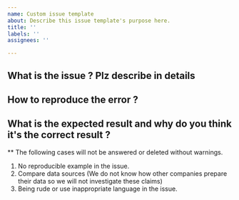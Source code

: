 ```yaml
---
name: Custom issue template
about: Describe this issue template's purpose here.
title: ''
labels: ''
assignees: ''

---
```


## What is the issue ? Plz describe in details

## How to reproduce the error ?

## What is the expected result and why do you think it's the correct result ?

** The following cases will not be answered or deleted without warnings.
1. No reproducible example in the issue.
2. Compare data sources (We do not know how other companies prepare their data so we will not investigate these claims)
3. Being rude or use inappropriate language in the issue.
